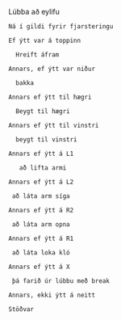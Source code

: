 
Lúbba að eylifu
 
    Ná í gildi fyrir fjarsteringu
 
    Ef ýtt var á toppinn
    
      Hreift áfram
    
    Annars, ef ýtt var niður
    
      bakka
    
    Annars ef ýtt til hægri
  
      Beygt til hægri
     
    Annars ef ýtt til vinstri
    
      beygt til vinstri
     
    Annars ef ýtt á L1 
    
       að lifta armi 
       
    Annars ef ýtt á L2 
     
     að láta arm síga
     
    Annars ef ýtt á R2
    
     að láta arm opna
   
    Annars ef ýtt á R1
    
     að láta loka kló 
     
    Annars ef ýtt á X
     
     þá farið úr lúbbu með break
     
    Annars, ekki ýtt á neitt
 
    Stöðvar
    
     
